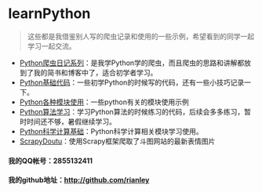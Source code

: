 # learnPython
> 这些都是我借鉴别人写的爬虫记录和使用的一些示例，希望看到的同学一起学习一起交流。
* [Python爬虫日记系列](https://github.com/rieuse/learnPython/tree/master/Python%E7%88%AC%E8%99%AB%E6%97%A5%E8%AE%B0%E7%B3%BB%E5%88%97)：是我学Python学的爬虫，而且爬虫的思路和讲解都放到了我的简书和博客中了，适合初学者学习。
* [Python基础代码](https://github.com/rieuse/learnPython/tree/master/Python%E5%9F%BA%E7%A1%80%E4%BB%A3%E7%A0%81)：一些初学Python的时候写的代码，还有一些小技巧记录一下。
* [Python各种模块使用](https://github.com/rieuse/learnPython/tree/master/Python%E5%90%84%E7%A7%8D%E6%A8%A1%E5%9D%97%E4%BD%BF%E7%94%A8)：一些python有关的模块使用示例
* [Python算法学习](https://github.com/rieuse/learnPython/tree/master/Python%E7%AE%97%E6%B3%95)：学习Python算法的时候练习的代码，后续会多多练习，暂时时间还不够，暑假继续学习。
* [Python科学计算基础](https://github.com/rieuse/learnPython/tree/master/Python%E7%A7%91%E5%AD%A6%E8%AE%A1%E7%AE%97%E5%9F%BA%E7%A1%80)：Python科学计算相关模块学习使用。
* [ScrapyDoutu](https://github.com/rieuse/learnPython/tree/master/ScrapyDoutu)：使用Scrapy框架爬取了斗图网站的最新表情图片
#### 我的QQ帐号：**2855132411**
#### 我的github地址：**http://github.com/rianley**
